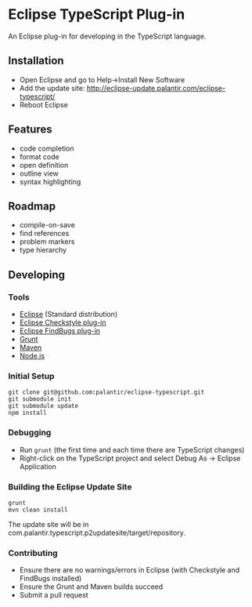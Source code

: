 # Eclipse TypeScript Plug-in

An Eclipse plug-in for developing in the TypeScript language.

## Installation
* Open Eclipse and go to Help->Install New Software
* Add the update site: http://eclipse-update.palantir.com/eclipse-typescript/
* Reboot Eclipse

## Features
* code completion
* format code
* open definition
* outline view
* syntax highlighting

## Roadmap
* compile-on-save
* find references
* problem markers
* type hierarchy

## Developing

### Tools
* [Eclipse](http://www.eclipse.org/downloads/) (Standard distribution)
* [Eclipse Checkstyle plug-in](http://eclipse-cs.sourceforge.net/)
* [Eclipse FindBugs plug-in](http://findbugs.sourceforge.net/)
* [Grunt](http://gruntjs.com/)
* [Maven](http://maven.apache.org/)
* [Node.js](http://nodejs.org/)

### Initial Setup
    git clone git@github.com:palantir/eclipse-typescript.git
    git submodule init
    git submodule update
    npm install

### Debugging
* Run `grunt` (the first time and each time there are TypeScript changes)
* Right-click on the TypeScript project and select Debug As -> Eclipse Application

### Building the Eclipse Update Site
    grunt
    mvn clean install
The update site will be in com.palantir.typescript.p2updatesite/target/repository.

### Contributing
* Ensure there are no warnings/errors in Eclipse (with Checkstyle and FindBugs installed)
* Ensure the Grunt and Maven builds succeed
* Submit a pull request
